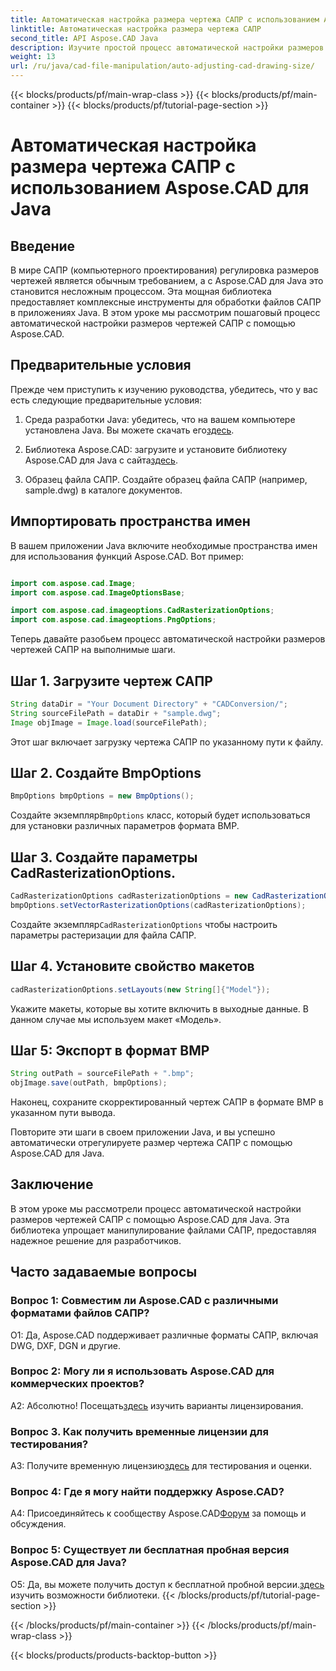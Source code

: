 ```yaml
---
title: Автоматическая настройка размера чертежа САПР с использованием Aspose.CAD для Java
linktitle: Автоматическая настройка размера чертежа САПР
second_title: API Aspose.CAD Java
description: Изучите простой процесс автоматической настройки размеров чертежей САПР на Java с помощью Aspose.CAD. Следуйте нашему пошаговому руководству для эффективного манипулирования файлами САПР.
weight: 13
url: /ru/java/cad-file-manipulation/auto-adjusting-cad-drawing-size/
---
```


{{< blocks/products/pf/main-wrap-class >}}
{{< blocks/products/pf/main-container >}}
{{< blocks/products/pf/tutorial-page-section >}}

# Автоматическая настройка размера чертежа САПР с использованием Aspose.CAD для Java

## Введение

В мире САПР (компьютерного проектирования) регулировка размеров чертежей является обычным требованием, а с Aspose.CAD для Java это становится несложным процессом. Эта мощная библиотека предоставляет комплексные инструменты для обработки файлов САПР в приложениях Java. В этом уроке мы рассмотрим пошаговый процесс автоматической настройки размеров чертежей САПР с помощью Aspose.CAD.

## Предварительные условия

Прежде чем приступить к изучению руководства, убедитесь, что у вас есть следующие предварительные условия:

1.  Среда разработки Java: убедитесь, что на вашем компьютере установлена Java. Вы можете скачать его[здесь](https://www.java.com/en/download/).

2.  Библиотека Aspose.CAD: загрузите и установите библиотеку Aspose.CAD для Java с сайта[здесь](https://releases.aspose.com/cad/java/).

3. Образец файла САПР. Создайте образец файла САПР (например, sample.dwg) в каталоге документов.

## Импортировать пространства имен

В вашем приложении Java включите необходимые пространства имен для использования функций Aspose.CAD. Вот пример:

```java

import com.aspose.cad.Image;
import com.aspose.cad.ImageOptionsBase;

import com.aspose.cad.imageoptions.CadRasterizationOptions;
import com.aspose.cad.imageoptions.PngOptions;
```

Теперь давайте разобьем процесс автоматической настройки размеров чертежей САПР на выполнимые шаги.

## Шаг 1. Загрузите чертеж САПР

```java
String dataDir = "Your Document Directory" + "CADConversion/";
String sourceFilePath = dataDir + "sample.dwg";
Image objImage = Image.load(sourceFilePath);
```

Этот шаг включает загрузку чертежа САПР по указанному пути к файлу.

## Шаг 2. Создайте BmpOptions

```java
BmpOptions bmpOptions = new BmpOptions();
```

 Создайте экземпляр`BmpOptions` класс, который будет использоваться для установки различных параметров формата BMP.

## Шаг 3. Создайте параметры CadRasterizationOptions.

```java
CadRasterizationOptions cadRasterizationOptions = new CadRasterizationOptions();
bmpOptions.setVectorRasterizationOptions(cadRasterizationOptions);
```

 Создайте экземпляр`CadRasterizationOptions` чтобы настроить параметры растеризации для файла САПР.

## Шаг 4. Установите свойство макетов

```java
cadRasterizationOptions.setLayouts(new String[]{"Model"});
```

Укажите макеты, которые вы хотите включить в выходные данные. В данном случае мы используем макет «Модель».

## Шаг 5: Экспорт в формат BMP

```java
String outPath = sourceFilePath + ".bmp";
objImage.save(outPath, bmpOptions);
```

Наконец, сохраните скорректированный чертеж САПР в формате BMP в указанном пути вывода.

Повторите эти шаги в своем приложении Java, и вы успешно автоматически отрегулируете размер чертежа САПР с помощью Aspose.CAD для Java.

## Заключение

В этом уроке мы рассмотрели процесс автоматической настройки размеров чертежей САПР с помощью Aspose.CAD для Java. Эта библиотека упрощает манипулирование файлами САПР, предоставляя надежное решение для разработчиков.

## Часто задаваемые вопросы

### Вопрос 1: Совместим ли Aspose.CAD с различными форматами файлов САПР?

О1: Да, Aspose.CAD поддерживает различные форматы САПР, включая DWG, DXF, DGN и другие.

### Вопрос 2: Могу ли я использовать Aspose.CAD для коммерческих проектов?

 А2: Абсолютно! Посещать[здесь](https://purchase.aspose.com/buy) изучить варианты лицензирования.

### Вопрос 3. Как получить временные лицензии для тестирования?

 A3: Получите временную лицензию[здесь](https://purchase.aspose.com/temporary-license/) для тестирования и оценки.

### Вопрос 4: Где я могу найти поддержку Aspose.CAD?

 A4: Присоединяйтесь к сообществу Aspose.CAD[Форум](https://forum.aspose.com/c/cad/19) за помощь и обсуждения.

### Вопрос 5: Существует ли бесплатная пробная версия Aspose.CAD для Java?

 О5: Да, вы можете получить доступ к бесплатной пробной версии.[здесь](https://releases.aspose.com/) изучить возможности библиотеки.
{{< /blocks/products/pf/tutorial-page-section >}}

{{< /blocks/products/pf/main-container >}}
{{< /blocks/products/pf/main-wrap-class >}}

{{< blocks/products/products-backtop-button >}}
